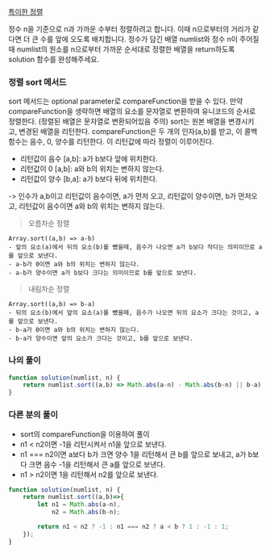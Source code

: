 <a href="https://developer.mozilla.org/en-US/docs/Web/JavaScript/Reference/Global_Objects/Array/sort">특이한 정렬</a>

정수 n을 기준으로 n과 가까운 수부터 정렬하려고 합니다. 이때 n으로부터의 거리가 같다면 더 큰 수를 앞에 오도록 배치합니다. 정수가 담긴 배열 numlist와 정수 n이 주어질 때 numlist의 원소를 n으로부터 가까운 순서대로 정렬한 배열을 return하도록 solution 함수를 완성해주세요.

### 정렬 sort 메서드

sort 메서드는 optional parameter로 compareFunction을 받을 수 있다. 만약 compareFunction을 생략하면 배열의 요소를 문자열로 변환하여 유니코드의 순서로 정렬한다. (정렬된 배열은 문자열로 변환되어있음 주의) sort는 원본 배열을 변경시키고, 변경된 배열을 리턴한다. compareFunction은 두 개의 인자(a,b)를 받고, 이 콜백함수는 음수, 0, 양수를 리턴한다. 이 리턴값에 따라 정렬이 이루어진다.

- 리턴값이 음수 [a,b]: a가 b보다 앞에 위치한다.
- 리턴값이 0 [a,b]: a와 b의 위치는 변하지 않는다.
- 리턴값이 양수 [b,a]: a가 b보다 뒤에 위치한다.

-> 인수가 a,b이고 리턴값이 음수이면, a가 먼저 오고, 리턴값이 양수이면, b가 먼저오고, 리턴값이 음수이면 a와 b의 위치는 변하지 않는다.

> 오름차순 정렬

    Array.sort((a,b) => a-b)
    - 앞의 요소(a)에서 뒤의 요소(b)를 뺐을때, 음수가 나오면 a가 b보다 작다는 의미이므로 a를 앞으로 보낸다.
    - a-b가 0이면 a와 b의 위치는 변하지 않는다.
    - a-b가 양수이면 a가 b보다 크다는 의미이므로 b를 앞으로 보낸다.

> 내림차순 정렬

    Array.sort((a,b) => b-a)
    - 뒤의 요소(b)에서 앞의 요소(a)를 뺐을때, 음수가 나오면 뒤의 요소가 크다는 것이고, a를 앞으로 보낸다.
    - b-a가 0이면 a와 b의 위치는 변하지 않는다.
    - b-a가 양수이면 앞의 요소가 크다는 것이고, b를 앞으로 보낸다.


### 나의 풀이

```js
function solution(numlist, n) {
    return numlist.sort((a,b) => Math.abs(a-n) - Math.abs(b-n) || b-a);
}
```

### 다른 분의 풀이

- sort의 compareFunction을 이용하여 풀이
- n1 < n2이면 -1을 리턴시켜서 n1을 앞으로 보낸다.
- n1 === n2이면 a보다 b가 크면 양수 1을 리턴해서 큰 b를 앞으로 보내고, a가 b보다 크면 음수 -1을 리턴해서 큰 a를 앞으로 보낸다.
- n1 > n2이면 1을 리턴해서 n2를 앞으로 보낸다.

```js
function solution(numlist, n) {
    return numlist.sort((a,b)=>{
        let n1 = Math.abs(a-n),
            n2 = Math.abs(b-n);

        return n1 < n2 ? -1 : n1 === n2 ? a < b ? 1 : -1 : 1;
    });
}
```